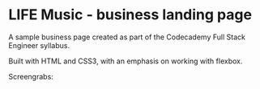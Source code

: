# LIFE Music - business landing page

A sample business page created as part of the Codecademy Full Stack Engineer syllabus. 

Built with HTML and CSS3, with an emphasis on working with flexbox. 

Screengrabs: 

